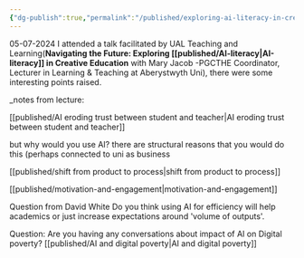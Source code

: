 ```yaml
---
{"dg-publish":true,"permalink":"/published/exploring-ai-literacy-in-creative-education-talk/"}
---
```


05-07-2024
I attended a talk facilitated by UAL Teaching and Learning(**Navigating the Future: Exploring [[published/AI-literacy\|AI-literacy]] in Creative Education** with Mary Jacob -PGCTHE Coordinator, Lecturer in Learning & Teaching at Aberystwyth Uni), there were some interesting points raised.

_notes from lecture:

[[published/AI eroding trust between student and teacher\|AI eroding trust between student and teacher]]

but why would you use AI? there are structural reasons that you would do this (perhaps connected to uni as business

[[published/shift from product to process\|shift from product to process]]

[[published/motivation-and-engagement\|motivation-and-engagement]]

Question from David White
Do you think using AI for efficiency will help academics or just increase expectations around 'volume of outputs'.

Question:
Are you having any conversations about impact of AI on Digital poverty? [[published/AI and digital poverty\|AI and digital poverty]]